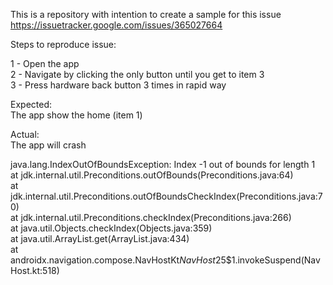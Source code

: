 This is a repository with intention to create a sample for this issue\
https://issuetracker.google.com/issues/365027664

Steps to reproduce issue:

1 - Open the app\
2 - Navigate by clicking the only button until you get to item 3\
3 - Press hardware back button 3 times in rapid way

Expected:\
The app show the home (item 1)

Actual:\
The app will crash

java.lang.IndexOutOfBoundsException: Index -1 out of bounds for length 1\
                                                                                                        at jdk.internal.util.Preconditions.outOfBounds(Preconditions.java:64)\
                                                                                                        at jdk.internal.util.Preconditions.outOfBoundsCheckIndex(Preconditions.java:70)\
                                                                                                        at jdk.internal.util.Preconditions.checkIndex(Preconditions.java:266)\
                                                                                                        at java.util.Objects.checkIndex(Objects.java:359)\
                                                                                                        at java.util.ArrayList.get(ArrayList.java:434)\
                                                                                                        at androidx.navigation.compose.NavHostKt$NavHost$25$1.invokeSuspend(NavHost.kt:518)


